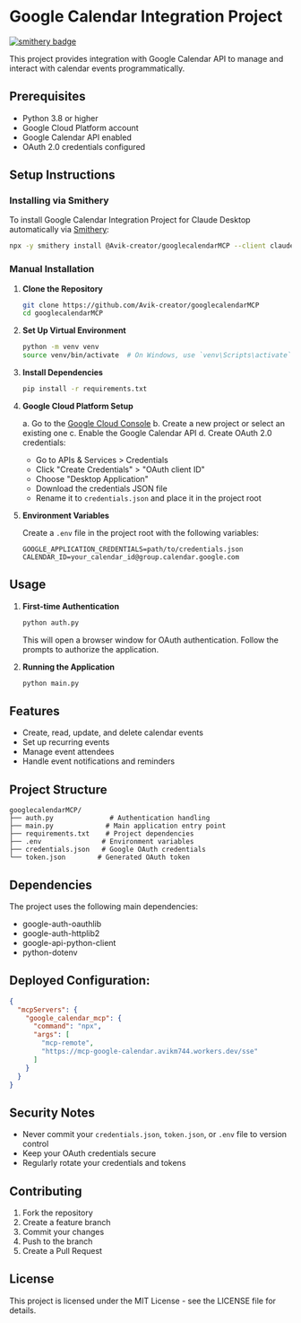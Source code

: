 # Google Calendar Integration Project
[![smithery badge](https://smithery.ai/badge/@Avik-creator/googlecalendarMCP)](https://smithery.ai/server/@Avik-creator/googlecalendarMCP)

This project provides integration with Google Calendar API to manage and interact with calendar events programmatically.

## Prerequisites

- Python 3.8 or higher
- Google Cloud Platform account
- Google Calendar API enabled
- OAuth 2.0 credentials configured

## Setup Instructions

### Installing via Smithery

To install Google Calendar Integration Project for Claude Desktop automatically via [Smithery](https://smithery.ai/server/@Avik-creator/googlecalendarMCP):

```bash
npx -y smithery install @Avik-creator/googlecalendarMCP --client claude
```

### Manual Installation
1. **Clone the Repository**
   ```bash
   git clone https://github.com/Avik-creator/googlecalendarMCP
   cd googlecalendarMCP
   ```

2. **Set Up Virtual Environment**
   ```bash
   python -m venv venv
   source venv/bin/activate  # On Windows, use `venv\Scripts\activate`
   ```

3. **Install Dependencies**
   ```bash
   pip install -r requirements.txt
   ```

4. **Google Cloud Platform Setup**
   
   a. Go to the [Google Cloud Console](https://console.cloud.google.com/)
   b. Create a new project or select an existing one
   c. Enable the Google Calendar API
   d. Create OAuth 2.0 credentials:
      - Go to APIs & Services > Credentials
      - Click "Create Credentials" > "OAuth client ID"
      - Choose "Desktop Application"
      - Download the credentials JSON file
      - Rename it to `credentials.json` and place it in the project root

5. **Environment Variables**
   
   Create a `.env` file in the project root with the following variables:
   ```
   GOOGLE_APPLICATION_CREDENTIALS=path/to/credentials.json
   CALENDAR_ID=your_calendar_id@group.calendar.google.com
   ```

## Usage

1. **First-time Authentication**
   ```bash
   python auth.py
   ```
   This will open a browser window for OAuth authentication. Follow the prompts to authorize the application.

2. **Running the Application**
   ```bash
   python main.py
   ```

## Features

- Create, read, update, and delete calendar events
- Set up recurring events
- Manage event attendees
- Handle event notifications and reminders

## Project Structure

```
googlecalendarMCP/
├── auth.py              # Authentication handling
├── main.py             # Main application entry point
├── requirements.txt    # Project dependencies
├── .env               # Environment variables
├── credentials.json   # Google OAuth credentials
└── token.json        # Generated OAuth token
```

## Dependencies

The project uses the following main dependencies:
- google-auth-oauthlib
- google-auth-httplib2
- google-api-python-client
- python-dotenv

## Deployed Configuration:

```json
{
  "mcpServers": {
    "google_calendar_mcp": {
      "command": "npx",
      "args": [
        "mcp-remote",
        "https://mcp-google-calendar.avikm744.workers.dev/sse"
      ]
    }
  }
}
```

## Security Notes

- Never commit your `credentials.json`, `token.json`, or `.env` file to version control
- Keep your OAuth credentials secure
- Regularly rotate your credentials and tokens

## Contributing

1. Fork the repository
2. Create a feature branch
3. Commit your changes
4. Push to the branch
5. Create a Pull Request

## License

This project is licensed under the MIT License - see the LICENSE file for details.
